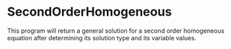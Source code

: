 # SecondOrderHomogeneous
This program will return a general solution for a second order homogeneous equation after determining its solution type and its variable values.
